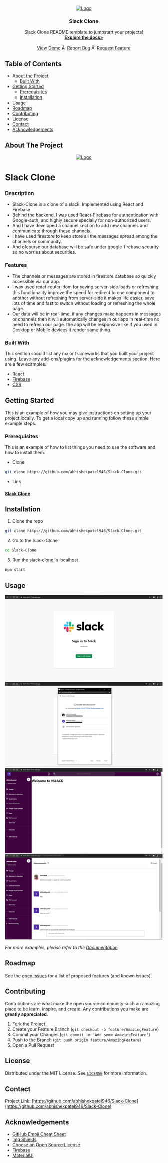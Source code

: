 

<!-- PROJECT LOGO -->
<br />
<p align="center">
  <a href="https://github.com/abhishekpatel946/Slack-Clone">
    <img src="https://github.com/abhishekpatel946/Slack-Clone/blob/main/src/assets/logo-readme.png" alt="Logo" width="80" height="80">
  </a>

  <h3 align="center">Slack Clone</h3>

  <p align="center">
    Slack Clone README template to jumpstart your projects!
    <br />
    <a href="https://github.com/abhishekpatel946/Slack-Clone"><strong>Explore the docs»</strong></a>
    <br />
    <br />
    <a href="https://github.com/abhishekpatel946/Slack-Clone">View Demo</a>
    Â·
    <a href="https://github.com/abhishekpatel946/Slack-Clone/issues">Report Bug</a>
    Â·
    <a href="https://github.com/abhishekpatel946/Slack-Clone/issues">Request Feature</a>
  </p>
</p>



<!-- TABLE OF CONTENTS -->
## Table of Contents

* [About the Project](#about-the-project)
  * [Built With](#built-with)
* [Getting Started](#getting-started)
  * [Prerequisites](#prerequisites)
  * [Installation](#installation)
* [Usage](#usage)
* [Roadmap](#roadmap)
* [Contributing](#contributing)
* [License](#license)
* [Contact](#contact)
* [Acknowledgements](#acknowledgements)



<!-- ABOUT THE PROJECT -->
## About The Project
<p align="center">
  <a href="https://github.com/abhishekpatel946/Slack-Clone">
    <img src="https://github.com/abhishekpatel946/Slack-Clone/blob/main/src/assets/slack_logo-ebd02d1.svg" alt="Logo" width="300" height="300">
  </a>
</p>

# Slack Clone

### Description
- Slack-Clone is a clone of a slack. Implemented using React and Firebase.
- Behind the backend, I was used React-Firebase for authentication with Google-auth, and highly secure specially for non-authorized users. 
- And I have developed a channel section to add new channels and communicate through these channels.
- I have used firestore to keep store all the messages spread among the channels or community. 
- And ofcourse our database will be safe under google-firebase security so no worries about securities.

### Features
- The channels or messages are stored in firestore database so quickly accessible via our app.
- I was used react-router-dom for saving server-side loads or refreshing. this functionality improve the speed for redirect to one component to another without refreshing from  server-side it makes life easier, save lots of time and fast to switch without loading or refreshing the whole page.
- Our data will be in real-time, if any changes make happens in messages or channels then it will automatically changes in our app in real-time no need to refresh our page.
the app will be responsive like if you used in Desktop or Mobile devices it render same thing.



### Built With
This section should list any major frameworks that you built your project using. Leave any add-ons/plugins for the acknowledgements section. Here are a few examples.
* [React](https://reactjs.org/docs/getting-started.html)
* [Firebase](https://firebase.google.com/docs)
* [CSS](https://developer.mozilla.org/en-US/docs/Web/CSS)



<!-- GETTING STARTED -->
## Getting Started

This is an example of how you may give instructions on setting up your project locally.
To get a local copy up and running follow these simple example steps.

### Prerequisites

This is an example of how to list things you need to use the software and how to install them.
* Clone
```sh
git clone https://github.com/abhishekpatel946/Slack-Clone.git
```

* Link
#### [Slack Clone](https://slack-clone-152da.web.app/)

## Installation 

1. Clone the repo
```sh
git clone https://github.com/abhishekpatel946/Slack-Clone.git
```

2. Go to the Slack-Clone
```sh
cd Slack-Clone
```

3. Run the slack-clone in localhost
```sh
npm start
```

<!-- USAGE EXAMPLES -->
## Usage

![1!](https://github.com/abhishekpatel946/Slack-Clone/blob/main/src/assets/1.jpg)
![2!](https://github.com/abhishekpatel946/Slack-Clone/blob/main/src/assets/2jpg.jpg)
![3!](https://github.com/abhishekpatel946/Slack-Clone/blob/main/src/assets/3jpg.jpg)
![4!](https://github.com/abhishekpatel946/Slack-Clone/blob/main/src/assets/4jpg.jpg)

_For more examples, please refer to the [Documentation](#built-with)_



<!-- ROADMAP -->
## Roadmap

See the [open issues](https://github.com/abhishekpatel946/Slack-Clone/issues) for a list of proposed features (and known issues).



<!-- CONTRIBUTING -->
## Contributing

Contributions are what make the open source community such an amazing place to be learn, inspire, and create. Any contributions you make are **greatly appreciated**.

1. Fork the Project
2. Create your Feature Branch (`git checkout -b feature/AmazingFeature`)
3. Commit your Changes (`git commit -m 'Add some AmazingFeature'`)
4. Push to the Branch (`git push origin feature/AmazingFeature`)
5. Open a Pull Request



<!-- LICENSE -->
## License

Distributed under the MIT License. See [`LICENSE`](https://github.com/abhishekpatel946/Slack-Clone/blob/main/LICENSE) for more information.



<!-- CONTACT -->
## Contact

Project Link: [https://github.com/abhishekpatel946/Slack-Clone](https://github.com/abhishekpatel946/Slack-Clone)



<!-- ACKNOWLEDGEMENTS -->
## Acknowledgements
* [GitHub Emoji Cheat Sheet](https://www.webpagefx.com/tools/emoji-cheat-sheet)
* [Img Shields](https://shields.io)
* [Choose an Open Source License](https://choosealicense.com)
* [Firebase](https://firebase.google.com/)
* [MaterialUI](https://material-ui.com/)




<!-- MARKDOWN LINKS & IMAGES -->
<!-- https://www.markdownguide.org/basic-syntax/#reference-style-links -->
[contributors-shield]: https://img.shields.io/github/contributors/abhishekpatel946/Slack-Clone.svg?style=flat
[contributors-url]: https://github.com/abhishekpatel946/Slack-Clone/graphs/contributors
[forks-shield]: https://img.shields.io/github/forks/abhishekpatel946/Slack-Clone.svg?style=flat
[forks-url]: https://github.com/abhishekpatel946/Slack-Clone/network/members
[stars-shield]: https://img.shields.io/github/stars/abhishekpatel946/Slack-Clone.svg?style=flat
[stars-url]: https://github.com/abhishekpatel946/Slack-Clone/stargazers
[issues-shield]: https://img.shields.io/github/issues/abhishekpatel946/Slack-Clone.svg?style=flat
[issues-url]: https://github.com/abhishekpatel946/Slack-Clone/issues
[product-screenshot]: https://github.com/abhishekpatel946/Slack-Clone/blob/main/src/assets/slack_logo-ebd02d1.svg


